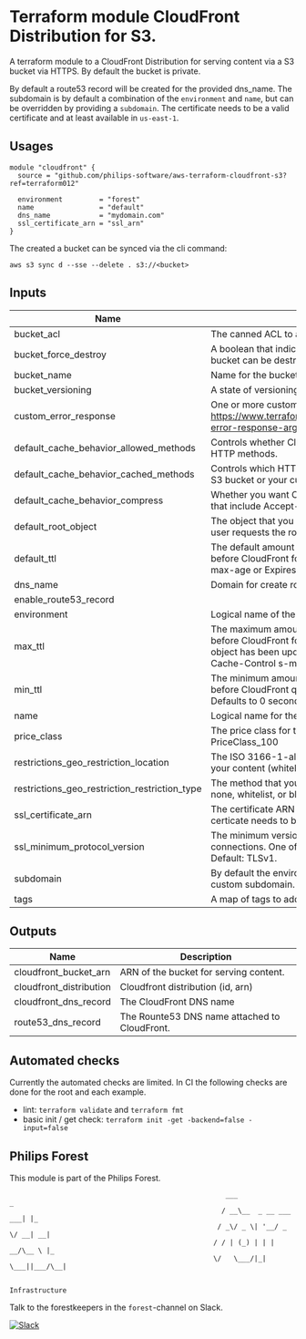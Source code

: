 # Terraform module CloudFront Distribution for S3.

A terraform module to a CloudFront Distribution for serving content via a S3 bucket via HTTPS. By default the bucket is private.

By default a route53 record will be created for the provided dns_name. The subdomain is by default a combination of the `environment` and `name`, but can be overridden by providing a `subdomain`. The certificate needs to be a valid certificate and at least available in `us-east-1`.

## Usages

```
module "cloudfront" {
  source = "github.com/philips-software/aws-terraform-cloudfront-s3?ref=terraform012"

  environment         = "forest"
  name                = "default"
  dns_name            = "mydomain.com"
  ssl_certificate_arn = "ssl_arn"
}

```
The created a bucket can be synced via the cli command:
```
aws s3 sync d --sse --delete . s3://<bucket>
```

## Inputs

| Name | Description | Type | Default | Required |
|------|-------------|:----:|:-----:|:-----:|
| bucket\_acl | The canned ACL to apply. Defaults to private. | string | `"private"` | no |
| bucket\_force\_destroy | A boolean that indicates all objects should be deleted from the bucket so that the bucket can be destroyed without error. These objects are not recoverable. | bool | `"false"` | no |
| bucket\_name | Name for the bucket. | string | `""` | no |
| bucket\_versioning | A state of versioning | bool | `"false"` | no |
| custom\_error\_response | One or more custom error response elements (multiples allowed), see https://www.terraform.io/docs/providers/aws/r/cloudfront_distribution.html#custom-error-response-arguments | list(map(string)) | `<list>` | no |
| default\_cache\_behavior\_allowed\_methods | Controls whether CloudFront caches the response to requests using the specified HTTP methods. | list(string) | `<list>` | no |
| default\_cache\_behavior\_cached\_methods | Controls which HTTP methods CloudFront processes and forwards to your Amazon S3 bucket or your custom origin. | list | `<list>` | no |
| default\_cache\_behavior\_compress | Whether you want CloudFront to automatically compress content for web requests that include Accept-Encoding: gzip in the request header (default: false). | bool | `"false"` | no |
| default\_root\_object | The object that you want CloudFront to return (for example, index.html) when an end user requests the root URL. | string | `"index.html"` | no |
| default\_ttl | The default amount of time (in seconds) that an object is in a CloudFront cache before CloudFront forwards another request in the absence of an Cache-Control max-age or Expires header. Defaults to 1 day. | number | `"86400"` | no |
| dns\_name | Domain for create route53 records, mandory by default. | string | `""` | no |
| enable\_route53\_record |  | bool | `"true"` | no |
| environment | Logical name of the environment. | string | n/a | yes |
| max\_ttl | The maximum amount of time (in seconds) that an object is in a CloudFront cache before CloudFront forwards another request to your origin to determine whether the object has been updated. Only effective in the presence of Cache-Control max-age, Cache-Control s-maxage, and Expires headers. Defaults to 365 days. | number | `"31536000"` | no |
| min\_ttl | The minimum amount of time that you want objects to stay in CloudFront caches before CloudFront queries your origin to see whether the object has been updated. Defaults to 0 seconds. | number | `"0"` | no |
| name | Logical name for the distribution. | string | n/a | yes |
| price\_class | The price class for this distribution. One of PriceClass_All, PriceClass_200, PriceClass_100 | string | `"PriceClass_100"` | no |
| restrictions\_geo\_restriction\_location | The ISO 3166-1-alpha-2 codes for which you want CloudFront either to distribute your content (whitelist) or not distribute your content (blacklist). | list | `<list>` | no |
| restrictions\_geo\_restriction\_restriction\_type | The method that you want to use to restrict distribution of your content by country: none, whitelist, or blacklist. | string | `"none"` | no |
| ssl\_certificate\_arn | The certificate ARN for the provided domain. Be aware that for cloud front the certicate needs to be available in us-east-1. | string | `""` | no |
| ssl\_minimum\_protocol\_version | The minimum version of the SSL protocol that you want CloudFront to use for HTTPS connections. One of SSLv3, TLSv1, TLSv1_2016, TLSv1.1_2016 or TLSv1.2_2018. Default: TLSv1. | string | `"TLSv1.2_2018"` | no |
| subdomain | By default the environment name is used as subdomain, set this variable to use a custom subdomain. No dots are supported yet. | string | `""` | no |
| tags | A map of tags to add to the resources | map(string) | `<map>` | no |

## Outputs

| Name | Description |
|------|-------------|
| cloudfront\_bucket\_arn | ARN of the bucket for serving content. |
| cloudfront\_distribution | Cloudfront distribution (id, arn) |
| cloudfront\_dns\_record | The CloudFront DNS name |
| route53\_dns\_record | The Rounte53 DNS name attached to CloudFront. |


## Automated checks
Currently the automated checks are limited. In CI the following checks are done for the root and each example.
- lint: `terraform validate` and `terraform fmt`
- basic init / get check: `terraform init -get -backend=false -input=false`

## Philips Forest

This module is part of the Philips Forest.

```
                                                     ___                   _
                                                    / __\__  _ __ ___  ___| |_
                                                   / _\/ _ \| '__/ _ \/ __| __|
                                                  / / | (_) | | |  __/\__ \ |_
                                                  \/   \___/|_|  \___||___/\__|  

                                                                 Infrastructure
```

Talk to the forestkeepers in the `forest`-channel on Slack.

[![Slack](https://philips-software-slackin.now.sh/badge.svg)](https://philips-software-slackin.now.sh)
